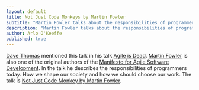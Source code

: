 ```yaml
---
layout: default
title: Not Just Code Monkeys by Martin Fowler
subtitle: "Martin Fowler talks about the responsibilities of programmers."
description: "Martin Fowler talks about the responsibilities of programmers."
author: Arlo O'Keeffe
published: true
---
```


[Dave Thomas](http://pragdave.me/) mentioned this talk in his talk [Agile is Dead](/articles/2016-01-20-agile-is-dead-dave-thomas.html). [Martin Fowler](http://www.martinfowler.com/) is also one of the original authors of the [Manifesto for Agile Software Development](http://www.agilemanifesto.org/). In the talk he describes the responsibilities of programmers today. How we shape our society and how we should choose our work. The talk is [Not Just Code Monkey by Martin Fowler](https://www.youtube.com/watch?v=Z8aECe4lp44).
